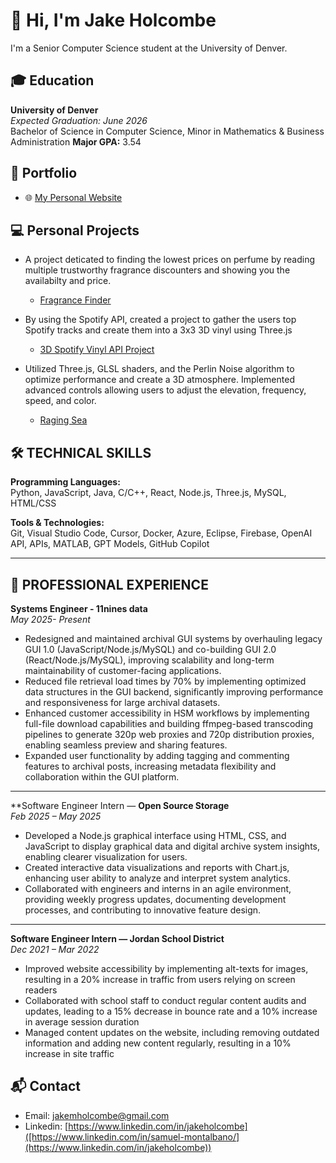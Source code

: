 # 👋 Hi, I'm Jake Holcombe


I'm a Senior Computer Science student at the University of Denver.


## 🎓 Education

**University of Denver**  
*Expected Graduation: June 2026*  
Bachelor of Science in Computer Science, Minor in Mathematics & Business Administration 
**Major GPA:** 3.54 
  
## 🔗 Portfolio
- 🌐 [My Personal Website](https://jakeholcombe16.github.io)


## 💻 Personal Projects

- A project deticated to finding the lowest prices on perfume by reading multiple trustworthy fragrance discounters and showing you the availabilty and price.
    - [Fragrance Finder](https://github.com/JakeHolcombe16/fragrance-finder)

- By using the Spotify API, created a project to gather the users top Spotify tracks and create them into a 3x3 3D vinyl using Three.js
    - [3D Spotify Vinyl API Project](https://github.com/JakeHolcombe16/SpotifyAPIVinylProject)
 
- Utilized Three.js, GLSL shaders, and the Perlin Noise algorithm to optimize performance and create a 3D atmosphere. Implemented advanced controls allowing users to adjust the elevation, frequency, speed, and color.
    - [Raging Sea](https://github.com/JakeHolcombe16/Three.JS/tree/main/Raging%20Sea%20(Shaders)/src)


## 🛠 TECHNICAL SKILLS

**Programming Languages:**  
Python, JavaScript, Java, C/C++, React, Node.js, Three.js, MySQL, HTML/CSS  

**Tools & Technologies:**  
Git, Visual Studio Code, Cursor, Docker, Azure, Eclipse, Firebase, OpenAI API, APIs, MATLAB, GPT Models, GitHub Copilot

---

## 💼 PROFESSIONAL EXPERIENCE

**Systems Engineer - 11nines data**  
*May 2025- Present*
- Redesigned and maintained archival GUI systems by overhauling legacy GUI 1.0 (JavaScript/Node.js/MySQL) and co-building GUI 2.0 (React/Node.js/MySQL), improving scalability and long-term maintainability of customer-facing applications.
- Reduced file retrieval load times by 70% by implementing optimized data structures in the GUI backend, significantly improving performance and responsiveness for large archival datasets.
- Enhanced customer accessibility in HSM workflows by implementing full-file download capabilities and building ffmpeg-based transcoding pipelines to generate 320p web proxies and 720p distribution proxies, enabling seamless preview and sharing features.
- Expanded user functionality by adding tagging and commenting features to archival posts, increasing metadata flexibility and collaboration within the GUI platform.

---

**Software Engineer Intern — **Open Source Storage**  
*Feb 2025 – May 2025*  
- Developed a Node.js graphical interface using HTML, CSS, and JavaScript to display graphical data and digital archive system insights, enabling clearer visualization for users.
- Created interactive data visualizations and reports with Chart.js, enhancing user ability to analyze and interpret system analytics.
- Collaborated with engineers and interns in an agile environment, providing weekly progress updates, documenting development processes, and contributing to innovative feature design.
  
---

**Software Engineer Intern — Jordan School District**  
*Dec 2021 – Mar 2022*  
- Improved website accessibility by implementing alt-texts for images, resulting in a 20% increase in traffic from users relying on screen readers
- Collaborated with school staff to conduct regular content audits and updates, leading to a 15% decrease in bounce rate and a 10% increase in average session duration
- Managed content updates on the website, including removing outdated information and adding new content regularly, resulting in a 10% increase in site traffic


## 📬 Contact
- Email: jakemholcombe@gmail.com
- Linkedin: [https://www.linkedin.com/in/jakeholcombe]([https://www.linkedin.com/in/samuel-montalbano/](https://www.linkedin.com/in/jakeholcombe))
